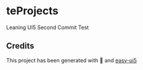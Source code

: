 # teProjects

Leaning UI5
Second Commit Test

## Credits

This project has been generated with 💙 and [easy-ui5](https://github.com/SAP)
